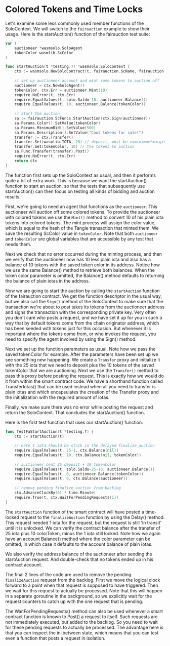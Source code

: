 # Colored Tokens and Time Locks

Let's examine some less commonly used member functions of the SoloContext. We will switch
to the `fairauction` example to show their usage. Here is the startAuction()
function of the fairauction test suite:

```go
var (
    auctioneer *wasmsolo.SoloAgent
    tokenColor wasmlib.ScColor
)

func startAuction(t *testing.T) *wasmsolo.SoloContext {
    ctx := wasmsolo.NewSoloContract(t, fairauction.ScName, fairauction.OnLoad)
    
    // set up auctioneer account and mint some tokens to auction off
    auctioneer = ctx.NewSoloAgent()
    tokenColor, ctx.Err = auctioneer.Mint(10)
    require.NoError(t, ctx.Err)
    require.EqualValues(t, solo.Saldo-10, auctioneer.Balance())
    require.EqualValues(t, 10, auctioneer.Balance(tokenColor))
    
    // start the auction
    sa := fairauction.ScFuncs.StartAuction(ctx.Sign(auctioneer))
    sa.Params.Color().SetValue(tokenColor)
    sa.Params.MinimumBid().SetValue(500)
    sa.Params.Description().SetValue("Cool tokens for sale!")
    transfer := ctx.Transfer()
    transfer.Set(wasmlib.IOTA, 25) // deposit, must be >=minimum*margin
    transfer.Set(tokenColor, 10) // the tokens to auction
    sa.Func.Transfer(transfer).Post()
    require.NoError(t, ctx.Err)
    return ctx
}
```

The function first sets up the SoloContext as usual, and then it performs quite a bit of
extra work. This is because we want the startAuction() function to start an auction, so
that the tests that subsequently use startAuction() can then focus on testing all kinds of
bidding and auction results.

First, we're going to need an agent that functions as the `auctioneer`. This auctioneer
will auction off some colored tokens. To provide the auctioneer with colored tokens we use
the `Mint()` method to convert 10 of his plain iota tokens into colored tokens. The mint
process will assign the color value, which is equal to the hash of the Tangle transaction
that minted them. We save the resulting ScColor value in `tokenColor`. Note that both
`auctioneer` and `tokenColor` are global variables that are accessible by any test that
needs them.

Next we check that no error occurred during the minting process, and then we verify that
the auctioneer now has 10 less plain iota and also has a balance of 10 tokens with the
saved token color in its address. Notice how we use the same Balance() method to retrieve
both balances. When the token color parameter is omitted, the Balance() method defaults to
returning the balance of plain iotas in the address.

Now we are going to start the auction by calling the `startAuction` function of the
fairauction contract. We get the function descriptor in the usual way, but we also call
the `Sign()` method of the SoloContext to make sure that the transaction we're about to
post takes its tokens from the auctioneer address and signs the transaction with the
corresponding private key. Very often you don't care who posts a request, and we have set
it up for you in such a way that by default tokens come from the chain originator address,
which has been seeded with tokens just for this occasion. But whenever it is important
where the tokens come from, or who invokes the request, you need to specify the agent
involved by using the Sign() method.

Next we set up the function parameters as usual. Note how we pass the saved tokenColor for
example. After the parameters have been set up we see something new happening. We create
a `Transfer` proxy and initialize it with the 25 iota that we need to deposit plus the 10
tokens of the saved tokenColor that we are auctioning. Next we use the `Transfer()` method
to pass this proxy before posting the request. This is exactly how we would do it from
within the smart contract code. We have a shorthand function called TransferIotas() that
can be used instead when all you need to transfer is plain iotas and which encapsulates
the creation of the Transfer proxy and the initialization with the required amount of
iotas.

Finally, we make sure there was no error while posting the request and return the
SoloContext. That concludes the startAuction() function.

Here is the first test function that uses our startAuction() function:

```go
func TestFaStartAuction(t *testing.T) {
    ctx := startAuction(t)
    
    // note 1 iota should be stuck in the delayed finalize_auction
    require.EqualValues(t, 25-1, ctx.Balance(nil))
    require.EqualValues(t, 10, ctx.Balance(nil, tokenColor))
    
    // auctioneer sent 25 deposit + 10 tokenColor
    require.EqualValues(t, solo.Saldo-25-10, auctioneer.Balance())
    require.EqualValues(t, 0, auctioneer.Balance(tokenColor))
    require.EqualValues(t, 0, ctx.Balance(auctioneer))
    
    // remove pending finalize_auction from backlog
    ctx.AdvanceClockBy(61 * time.Minute)
    require.True(t, ctx.WaitForPendingRequests(1))
}
```

The `startAuction` function of the smart contract will have posted a time-locked request
to the `finalizeAuction` function by using the Delay() method. This request needed 1 iota
for the request, but the request is still 'in transit' until it is unlocked. We can verify
the contract balance after the transfer of 25 iota plus 10 colorToken, minus the 1 iota
still locked. Note how we again have an account Balance() method where the color parameter
can be omitted, in which case it defaults to the account balance of plain iotas.

We also verify the address balance of the auctioneer after sending the startAuction
request. And double-check that no tokens ended up in his contract account.

The final 2 lines of the code are used to remove the pending `finalizeAuction` request
from the backlog. First we move the logical clock forward to a point when that request is
supposed to have triggered. Then we wait for this request to actually be processed. Note
that this will happen in a separate goroutine in the background, so we explicitly wait for
the request counters to catch up with the one request that is pending.

The WaitForPendingRequests() method can also be used whenever a smart contract function is
known to Post() a request to itself. Such requests are not immediately executed, but added
to the backlog. So you need to wait for these pending requests to actually be processed.
The advantage here is that you can inspect the in-between state, which means that you can
test even a function that posts a request in isolation.